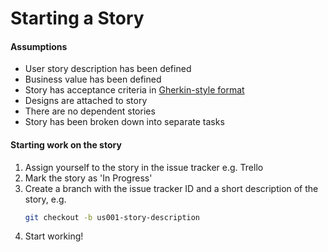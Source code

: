 # Starting a Story

#### Assumptions
* User story description has been defined
* Business value has been defined
* Story has acceptance criteria in [Gherkin-style format](https://martinfowler.com/bliki/GivenWhenThen.html)
* Designs are attached to story
* There are no dependent stories
* Story has been broken down into separate tasks

#### Starting work on the story
1. Assign yourself to the story in the issue tracker e.g. Trello
1. Mark the story as 'In Progress'
1. Create a branch with the issue tracker ID and a short description of the story, e.g.
   ```bash
   git checkout -b us001-story-description
   ```
1. Start working!
